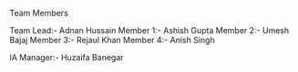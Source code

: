 Team Members 

Team Lead:- Adnan Hussain
Member 1:- Ashish Gupta
Member 2:- Umesh Bajaj
Member 3:- Rejaul Khan
Member 4:- Anish Singh

IA Manager:- Huzaifa Banegar